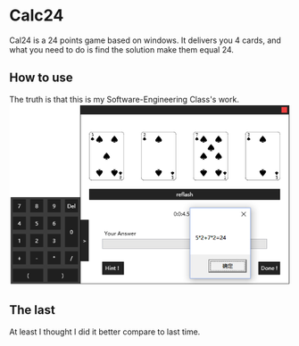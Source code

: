 # Calc24
Cal24 is a 24 points game based on windows.
It delivers you 4 cards, and what you need to do is find the solution make them equal 24.

## How to use
The truth is that this is my Software-Engineering Class's work.
![](https://github.com/Neko3000/Calc24/raw/master/description/p1.png)  

## The last
At least I thought I did it better compare to last time.

